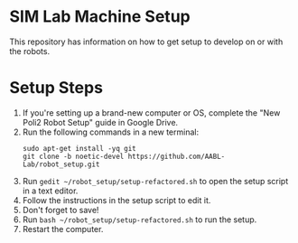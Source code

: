 # SIM Lab Machine Setup
This repository has information on how to get setup to develop on or with the robots.

# Setup Steps

1. If you're setting up a brand-new computer or OS, complete the "New Poli2 Robot Setup" guide in Google Drive.
1. Run the following commands in a new terminal:
    ```
    sudo apt-get install -yq git
    git clone -b noetic-devel https://github.com/AABL-Lab/robot_setup.git    
   ```
1. Run `gedit ~/robot_setup/setup-refactored.sh` to open the setup script in a text editor.
1. Follow the instructions in the setup script to edit it.
1. Don't forget to save!
1. Run `bash ~/robot_setup/setup-refactored.sh` to run the setup.
1. Restart the computer.
